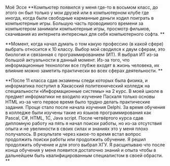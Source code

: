 Моё Эссе
**Компьютер появился у меня где-то в восьмом класс, до этого он был только у мои друзей или в компьютерном клубе где иногда, когда были свободные карманные деньги ходил поиграть в компьютерные игры. Большую часть проводимого времени за компьютером занимали компьютерные игры, просмотр фильмов, скачивания из интернета интересных для себя компьютерного софта. **

**Момент, когда начал думать о том какую профессию (в какой сфере) выбрать относится к 10 классу. Выбор мой сводился к двум сферам, это биология и связанная с программированием (ИТ). Я выбрал ИТ из-за большой актуальности в данный момент. Из-за того, что информационные технологии все глубже входят в жизнь человека, их влияние можно заметить практически во всех сферах деятельности. **

**После 11 класса сдав экзамены следи которых была физика, и информатика поступил в Хакасский политехнический колледж на специальности «Информационные системы» на 2 курс. В моей школе в предмет информатики не входило изучение Паскаля только основы HTML из-за чего первое время было трудно делать практические задания. Проще стало после начала изучения Delphi. За время обучения в колледже были изучены такие из языков программирования как Pascal, C#, HTML, 1C, Java script. После четвёртого курса сдав дипломную работу на пять я начал поиски работы, но из-за отсутствия опыта и не увелиности в своих силах и знаниях это у меня плохо получалось. В результате через какое-то время встал вопрос продолжить поиски работы или продолжить обучение. Я решил продолжить обучение и для этого выбрал ХГУ. Я расщипываю что после конца обучения у меня появится достаточно знаний и опыта чтобы в дальнейшем быть квалифицированным специалистом в своей обрасти. **       
